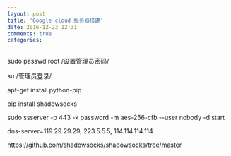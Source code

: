 ```yaml
---
layout: post
title: 'Google cloud 服务器搭建'
date: 2016-12-23 12:31
comments: true
categories: 
---
```

sudo passwd root  /设置管理员密码/

su  /管理员登录/

apt-get install python-pip

pip install shadowsocks

sudo ssserver -p 443 -k password -m aes-256-cfb --user nobody -d start

dns-server=119.29.29.29, 223.5.5.5, 114.114.114.114

https://github.com/shadowsocks/shadowsocks/tree/master